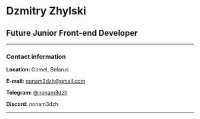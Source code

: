 
# **Dzmitry Zhylski**

## Future Junior Front-end Developer

---

### Contact information

**Location:** Gomel, Belarus

**E-mail:** nonam3dzh@gmail.com

**Telegram:** [@nonam3dzh](https://t.me/nonam3dzh "my Telegram")

**Discord:** nonam3dzh

---
